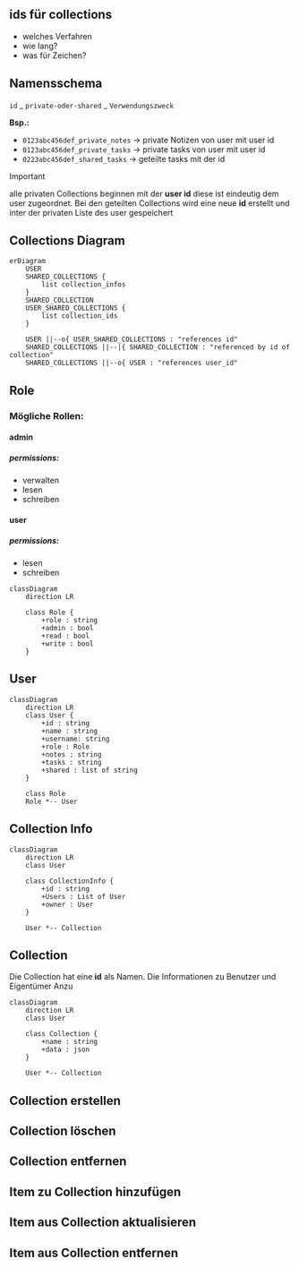 ## ids für collections
- welches Verfahren
- wie lang?
- was für Zeichen?

## Namensschema

`id` _ `private-oder-shared` _ `Verwendungszweck`

**Bsp.:** 
- `0123abc456def_private_notes` -> private Notizen von user mit user id 
- `0123abc456def_private_tasks` -> private tasks von user mit user id 
- `0223abc456def_shared_tasks` -> geteilte tasks mit der id 

>[!important]
>alle privaten Collections beginnen mit der **user id** diese ist eindeutig dem user zugeordnet. Bei den geteilten Collections wird eine neue **id** erstellt und inter der privaten Liste des user gespeichert

## Collections Diagram

```mermaid
erDiagram
    USER
    SHARED_COLLECTIONS {
        list collection_infos
    }
    SHARED_COLLECTION
    USER_SHARED_COLLECTIONS {
        list collection_ids
    }

    USER ||--o{ USER_SHARED_COLLECTIONS : "references id"
    SHARED_COLLECTIONS ||--|{ SHARED_COLLECTION : "referenced by id of collection"
    SHARED_COLLECTIONS ||--o{ USER : "references user_id"
```

## Role
### Mögliche Rollen:
#### admin
##### permissions:
- verwalten
- lesen 
- schreiben
#### user
##### permissions:
- lesen
- schreiben

```mermaid
classDiagram
	direction LR

	class Role {
        +role : string
        +admin : bool
        +read : bool
        +write : bool
    }
```

## User
```mermaid
classDiagram
	direction LR
    class User {
        +id : string
        +name : string
        +username: string
        +role : Role
        +notes : string
        +tasks : string
        +shared : list of string
    }
    
	class Role
    Role *-- User
```

## Collection Info
```mermaid
classDiagram
	direction LR
    class User
    
    class CollectionInfo {
        +id : string
        +Users : List of User
        +owner : User
    }

    User *-- Collection
```


## Collection
Die Collection hat eine **id** als Namen. Die Informationen zu Benutzer und Eigentümer Anzu
```mermaid
classDiagram
	direction LR
    class User
    
    class Collection {
	    +name : string
        +data : json
    }

    User *-- Collection
```

## Collection erstellen

## Collection löschen

## Collection entfernen

## Item zu Collection hinzufügen

## Item aus Collection aktualisieren

## Item aus Collection entfernen